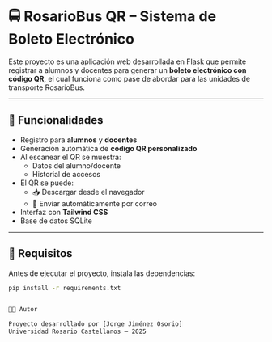 # 🚍 RosarioBus QR – Sistema de Boleto Electrónico

Este proyecto es una aplicación web desarrollada en Flask que permite registrar a alumnos y docentes para generar un **boleto electrónico con código QR**, el cual funciona como pase de abordar para las unidades de transporte RosarioBus.

---

## 🎯 Funcionalidades

- Registro para **alumnos** y **docentes**
- Generación automática de **código QR personalizado**
- Al escanear el QR se muestra:
  - Datos del alumno/docente
  - Historial de accesos
- El QR se puede:
  - 📥 Descargar desde el navegador
  - 📧 Enviar automáticamente por correo
- Interfaz con **Tailwind CSS**
- Base de datos SQLite

---

## 🧱 Requisitos

Antes de ejecutar el proyecto, instala las dependencias:

```bash
pip install -r requirements.txt


🧑‍💻 Autor

Proyecto desarrollado por [Jorge Jiménez Osorio]
Universidad Rosario Castellanos – 2025